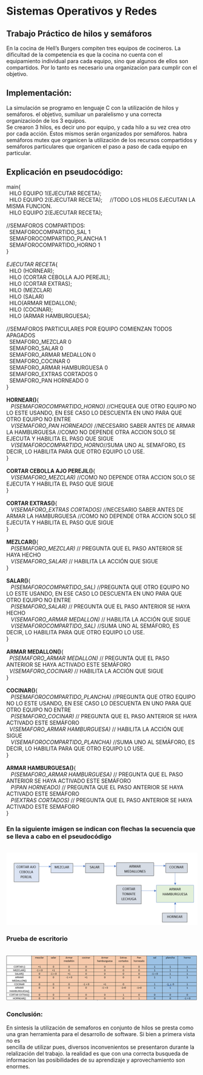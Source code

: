 # Sistemas Operativos y Redes

## Trabajo Práctico de hilos y semáforos

En la cocina de Hell’s Burgers compiten tres equipos de 
cocineros. 
La dificultad de la competencia es que la cocina no cuenta
con el equipamiento individual para cada equipo, sino que
algunos de ellos son compartidos. Por lo tanto es necesario una organizacion para
cumplir con el objetivo.

## Implementación:
La simulación se programo en lenguaje C con la utilización de hilos y semáforos. el objetivo, sumiluar un paralelismo y
una correcta organizacioón de los 3 equipos. 
<br>Se crearon 3 hilos, es decir uno por equipo, y cada hilo a su vez crea otro por cada acción. Estos mismos serán organizados por semáforos.
habra semáforos mutex que organicen la utilización de los recursos compartidos y semáforos particulares que organicen el paso a paso de cada
equipo en particular.

## Explicación en pseudocódigo:
main{
  <br>
  &nbsp; HILO EQUIPO 1(EJECUTAR RECETA);
  <br>
  &nbsp; HILO EQUIPO 2(EJECUTAR RECETA);     &nbsp; &nbsp;  //TODO LOS HILOS EJECUTAN LA MISMA FUNCION.
  <br>
  &nbsp; HILO EQUIPO 2(EJECUTAR RECETA);
  <br>
  <br>
  //SEMAFOROS COMPARTIDOS:
  <br>
 &nbsp;   SEMAFOROCOMPARTIDO_SAL 1
  <br>
 &nbsp;   SEMAFOROCOMPARTIDO_PLANCHA 1
  <br>
 &nbsp;  SEMAFOROCOMPARTIDO_HORNO 1
  <br> 
}
<br> 
<br> 
*EJECUTAR RECETA*{
    <br>
    &nbsp; HILO (HORNEAR);
    <br>
    &nbsp; HILO (CORTAR CEBOLLA AJO PEREJIL);
    <br>
    &nbsp; HILO (CORTAR EXTRAS);
    <br>
    &nbsp; HILO (MEZCLAR)
    <br>
    &nbsp; HILO (SALAR)
    <br>
    &nbsp; HILO(ARMAR MEDALLON);
    <br>
    &nbsp;  HILO (COCINAR);
    <br>
    &nbsp; HILO (ARMAR HAMBURGUESA);
    <br>
    <br>
    //SEMAFOROS PARTICULARES POR EQUIPO COMIENZAN TODOS APAGADOS
    <br>
   &nbsp; SEMAFORO_MEZCLAR 0
    <br>
   &nbsp; SEMAFORO_SALAR 0
    <br>
   &nbsp; SEMAFORO_ARMAR MEDALLON 0
    <br>
   &nbsp; SEMAFORO_COCINAR 0
    <br>
   &nbsp; SEMAFORO_ARMAR HAMBURGUESA 0
    <br>
   &nbsp; SEMAFORO_EXTRAS CORTADOS 0
    <br>
  &nbsp;  SEMAFORO_PAN HORNEADO 0
    <br>
}
<br>
<br>
**HORNEAR()**{
<br>
&nbsp;&nbsp; *P(SEMAFOROCOMPARTIDO_HORNO)* //CHEQUEA QUE OTRO EQUIPO NO LO ESTE USANDO, EN ESE CASO LO DESCUENTA EN UNO PARA QUE OTRO EQUIPO NO ENTRE
  <br>
&nbsp;&nbsp; *V(SEMAFORO_PAN HORNEADO)*  //NECESARIO SABER ANTES DE ARMAR LA HAMBURGUESA //COMO NO DEPENDE OTRA ACCION SOLO SE EJECUTA Y HABILITA EL PASO QUE SIGUE
  <br>
&nbsp;&nbsp; *V(SEMAFOROCOMPARTIDO_HORNO*//SUMA UNO AL SEMAFORO, ES DECIR, LO HABILITA PARA QUE OTRO EQUIPO LO USE.
<br>
}
<br>
<br>
**CORTAR CEBOLLA AJO PEREJIL()**{
<br>
&nbsp;&nbsp; *V(SEMAFORO_MEZCLAR)*    //COMO NO DEPENDE OTRA ACCION SOLO SE EJECUTA Y HABILITA EL PASO QUE SIGUE
<br>
}
<br>
<br>
**CORTAR EXTRAS()**{
<br>
&nbsp;&nbsp; *V(SEMAFORO_EXTRAS CORTADOS)* //NECESARIO SABER ANTES DE ARMAR LA HAMBURGUESA //COMO NO DEPENDE OTRA ACCION SOLO SE EJECUTA Y HABILITA EL PASO QUE SIGUE
<br>
}
<br>
<br>
**MEZLCAR()**{
<br>
&nbsp; &nbsp;*P(SEMAFORO_MEZCLAR)* // PREGUNTA QUE EL PASO ANTERIOR SE HAYA HECHO
<br>
&nbsp; &nbsp;*V(SEMAFORO_SALAR)* // HABILITA LA ACCIÓN QUE SIGUE
<br>
}
<br>
<br>
**SALAR()**{
<br>
&nbsp;&nbsp; *P(SEMAFOROCOMPARTIDO_SAL)* //PREGUNTA QUE OTRO EQUIPO NO LO ESTE USANDO, EN ESE CASO LO DESCUENTA EN UNO PARA QUE OTRO EQUIPO NO ENTRE
<br>
&nbsp;&nbsp; *P(SEMAFORO_SALAR)* // PREGUNTA QUE EL PASO ANTERIOR SE HAYA HECHO
<br>
&nbsp;&nbsp; *V(SEMAFORO_ARMAR MEDALLON)* // HABILITA LA ACCIÓN QUE SIGUE
<br>
&nbsp;&nbsp; *V(SEMAFOROCOMPARTIDO_SAL)* //SUMA UNO AL SEMÁFORO, ES DECIR, LO HABILITA PARA QUE OTRO EQUIPO LO USE.
<br>
}
<br>
<br>
**ARMAR MEDALLON()**{
<br>
&nbsp;&nbsp;*P(SEMAFORO_ARMAR MEDALLON)* // PREGUNTA QUE EL PASO ANTERIOR SE HAYA ACTIVADO ESTE SEMÁFORO
<br>
&nbsp;&nbsp;*V(SEMAFORO_COCINAR)* // HABILITA LA ACCIÓN QUE SIGUE
<br>
}
<br>
<br>
**COCINAR()**{
<br>
&nbsp;&nbsp; *P(SEMAFOROCOMPARTIDO_PLANCHA)* //PREGUNTA QUE OTRO EQUIPO NO LO ESTE USANDO, EN ESE CASO LO DESCUENTA EN UNO PARA QUE OTRO EQUIPO NO ENTRE
<br>
&nbsp;&nbsp; *P(SEMAFORO_COCINAR)* // PREGUNTA QUE EL PASO ANTERIOR SE HAYA ACTIVADO ESTE SEMÁFORO
<br>
&nbsp;&nbsp;*V(SEMAFORO_ARMAR HAMBURGUESA)* // HABILITA LA ACCIÓN QUE SIGUE
<br>
&nbsp;&nbsp; *V(SEMAFOROCOMPARTIDO_PLANCHA)* //SUMA UNO AL SEMÁFORO, ES DECIR, LO HABILITA PARA QUE OTRO EQUIPO LO USE.
<br>
}
<br>
<br>
**ARMAR HAMBURGUESA()**{
<br>
&nbsp;&nbsp; *P(SEMAFORO_ARMAR HAMBURGUESA)* // PREGUNTA QUE EL PASO ANTERIOR SE HAYA ACTIVADO ESTE SEMÁFORO
<br>
&nbsp;&nbsp; *P(PAN HORNEADO)* // PREGUNTA QUE EL PASO ANTERIOR SE HAYA ACTIVADO ESTE SEMÁFORO
<br>
&nbsp;&nbsp; *P(EXTRAS CORTADOS)* // PREGUNTA QUE EL PASO ANTERIOR SE HAYA ACTIVADO ESTE SEMAFORO
<br>
}
<br>
### En la siguiente imágen se indican con flechas la secuencia que se lleva a cabo en el pseudocódigo
<br>
<img src = "SECUENCIA.png">
<br>

### Prueba de escritorio
<br>
<img src = "prueba de escritorio.png">

### Conclusión:
En sintesis la utilización de semaforos en conjunto de hilos se presta como una gran herramienta para el desarrollo de software. Si bien a primera vista no es  
sencilla de utilizar pues, diversos inconvenientos se presentaron durante la relalización del trabajo. la realidad es que con una correcta busqueda de informacion las posibilidades de su aprendizaje y aprovechamiento son enormes. 


